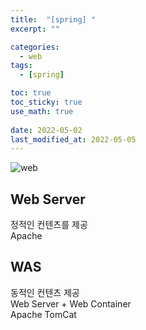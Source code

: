 ```yaml
---
title:  "[spring] "
excerpt: ""

categories:
  - web
tags:
  - [spring]

toc: true
toc_sticky: true
use_math: true
 
date: 2022-05-02
last_modified_at: 2022-05-05
---
```


![web](https://gmlwjd9405.github.io/images/web/static-vs-dynamic.png)  

## Web Server
정적인 컨텐츠를 제공  
Apache  

## WAS
동적인 컨텐츠 제공  
Web Server + Web Container  
Apache TomCat  